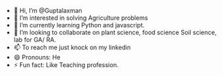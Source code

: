 - 👋 Hi, I’m @Guptalaxman
- 👀 I’m interested in solving Agriculture problems
- 🌱 I’m currently learning Python and javascript.
- 💞️ I’m looking to collaborate on plant science, food science Soil science, lab for GA/ RA.
- 📫 To reach me just knock on my linkedin
- 😄 Pronouns: He
- ⚡ Fun fact: Like Teaching profession.

<!---
Guptalaxman/Guptalaxman is a ✨ special ✨ repository because its `README.md` (this file) appears on your GitHub profile.
You can click the Preview link to take a look at your changes.
--->
